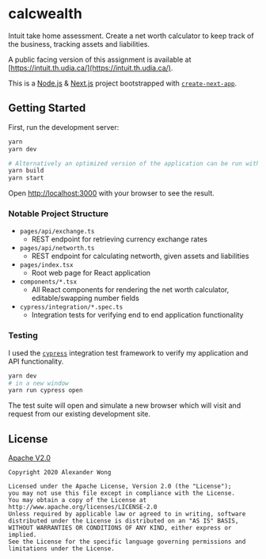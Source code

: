 # calcwealth

Intuit take home assessment.
Create a net worth calculator to keep track of the business, tracking assets and liabilities.

A public facing version of this assignment is available at [https://intuit.th.udia.ca/](https://intuit.th.udia.ca/).

This is a [Node.js](https://nodejs.org/en/) & [Next.js](https://nextjs.org/) project bootstrapped with [`create-next-app`](https://github.com/vercel/next.js/tree/canary/packages/create-next-app).

## Getting Started

First, run the development server:

```bash
yarn
yarn dev

# Alternatively an optimized version of the application can be run with
yarn build
yarn start
```

Open [http://localhost:3000](http://localhost:3000) with your browser to see the result.

### Notable Project Structure

* `pages/api/exchange.ts`
    * REST endpoint for retrieving currency exchange rates
* `pages/api/networth.ts`
    * REST endpoint for calculating networth, given assets and liabilities
* `pages/index.tsx`
    * Root web page for React application
* `components/*.tsx`
    * All React components for rendering the net worth calculator, editable/swapping number fields
* `cypress/integration/*.spec.ts`
    * Integration tests for verifying end to end application functionality

### Testing

I used the [`cypress`](https://www.cypress.io/) integration test framework to verify my application and API functionality.

```bash
yarn dev 
# in a new window
yarn run cypress open
```

The test suite will open and simulate a new browser which will visit and request from our existing development site.

## License

[Apache V2.0](LICENSE)

```text
Copyright 2020 Alexander Wong

Licensed under the Apache License, Version 2.0 (the "License");
you may not use this file except in compliance with the License.
You may obtain a copy of the License at
http://www.apache.org/licenses/LICENSE-2.0
Unless required by applicable law or agreed to in writing, software
distributed under the License is distributed on an "AS IS" BASIS,
WITHOUT WARRANTIES OR CONDITIONS OF ANY KIND, either express or implied.
See the License for the specific language governing permissions and
limitations under the License.
```
